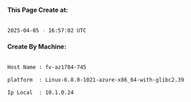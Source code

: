 
   
#### This Page Create at:

```bash

2025-04-05 - 16:57:02 UTC

```

#### Create By Machine:

```bash

Host Name : fv-az1784-745

platform  : Linux-6.8.0-1021-azure-x86_64-with-glibc2.39

Ip Local  : 10.1.0.24

```

